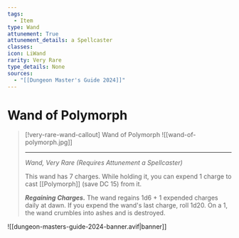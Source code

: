 ```yaml
---
tags:
  - Item
type: Wand
attunement: True
attunement_details: a Spellcaster
classes:
icon: LiWand
rarity: Very Rare
type_details: None
sources:
  - "[[Dungeon Master's Guide 2024]]"
---
```


# Wand of Polymorph

>[!very-rare-wand-callout] Wand of Polymorph
>![[wand-of-polymorph.jpg]]
>
>- - -
>_Wand, Very Rare (Requires Attunement a Spellcaster)_
>
>This wand has 7 charges. While holding it, you can expend 1 charge to cast [[Polymorph]] (save DC 15) from it.
>
>**_Regaining Charges._** The wand regains 1d6 + 1 expended charges daily at dawn. If you expend the wand's last charge, roll 1d20. On a 1, the wand crumbles into ashes and is destroyed.


![[dungeon-masters-guide-2024-banner.avif|banner]]
